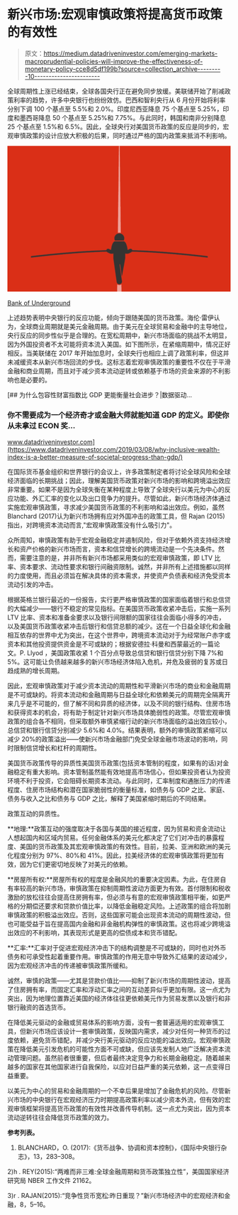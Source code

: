 # 新兴市场:宏观审慎政策将提高货币政策的有效性

> 原文：<https://medium.datadriveninvestor.com/emerging-markets-macroprudential-policies-will-improve-the-effectiveness-of-monetary-policy-cce8d5df199b?source=collection_archive---------10----------------------->

全球周期性上涨已经结束，全球各国央行正在避免同步放缓。美联储开始了削减政策利率的趋势，许多中央银行也纷纷效仿。巴西和智利央行从 6 月份开始将利率分别下调 100 个基点至 5.5%和 2.0%。印度尼西亚降息 75 个基点至 5.25%，印度和墨西哥降息 50 个基点至 5.25%和 7.75%。与此同时，韩国和南非分别降息 25 个基点至 1.5%和 6.5%。因此，全球央行对美国货币政策的反应是同步的，宏观审慎政策的设计应放大积极的后果，同时通过严格的国内政策来抵消不利影响。

![](img/c82d9381aade7a2d2ab17c2c32810e8d.png)

[Bank of Underground](https://bankunderground.co.uk/tag/macroprudential-policy/)

上述趋势表明中央银行的反应功能，倾向于跟随美国的货币政策。海伦·雷伊认为，全球商业周期就是美元金融周期。由于美元在全球贸易和金融中的主导地位，央行反应的同步性似乎是合理的。在宽松周期中，新兴市场面临的挑战不太明显，因为外国投资者不太可能将资本流入美国。如下图所示，在紧缩周期中，情况正好相反。当美联储在 2017 年开始加息时，全球央行也相应上调了政策利率，但这并未减缓资本从新兴市场回流的步伐。这标志着宏观审慎政策的重要性不仅在于平滑金融和商业周期，而且对于减少资本流动逆转或依赖基于市场的资金来源的不利影响也是必要的。

[](https://www.datadriveninvestor.com/2019/03/08/why-inclusive-wealth-index-is-a-better-measure-of-societal-progress-than-gdp/) [## 为什么包容性财富指数比 GDP 更能衡量社会进步？|数据驱动…

### 你不需要成为一个经济奇才或金融大师就能知道 GDP 的定义。即使你从未拿过 ECON 奖…

www.datadriveninvestor.com](https://www.datadriveninvestor.com/2019/03/08/why-inclusive-wealth-index-is-a-better-measure-of-societal-progress-than-gdp/) 

在国际货币基金组织和世界银行的会议上，许多政策制定者将讨论全球风险和全球经济面临的长期挑战；因此，理解美国货币政策对新兴市场的影响和跨境溢出效应非常重要。如果不是因为全球失衡在某种程度上导致了全球央行以美元为中心的反应功能、外汇汇率的变化以及出口竞争力的提升。尽管如此，新兴市场经济体通过实施宏观审慎政策，寻求减少美国货币政策的不利影响和溢出效应。例如，虽然 Blanchard (2017)认为新兴市场拥有应对外国冲击的政策工具，但 Rajan (2015)指出，对跨境资本流动而言,"宏观审慎政策没有什么吸引力"。

众所周知，审慎政策有助于宏观金融稳定并遏制风险，但对于依赖外资支持经济增长和资产价格的新兴市场而言，资本和信贷增长的跨境流动是一个先决条件。然而，需要注意的是，并非所有新兴市场都采用类似的宏观审慎政策，即 LTV 比率、资本要求、流动性要求和银行间融资限制。诚然，并非所有上述措施都以同样的力度使用，而且必须旨在解决具体的资本需求，并使资产负债表和经济免受资本流动引发的冲击。

根据英格兰银行最近的一份报告，实行更严格审慎政策的国家面临着银行和总信贷的大幅减少——银行不稳定的常见指标。在美国货币政策收紧冲击后，实施一系列 LTV 比率、资本和准备金要求以及银行间限额的国家往往会面临小得多的冲击，以及美国货币政策收紧冲击后银行和信贷总额的减少。这在一个日益全球化和金融相互依存的世界中尤为突出，在这个世界中，跨境资本流动对于为经常账户赤字或资本和其他投资提供资金是不可或缺的；根据安德拉·科曼和西蒙最近的一篇论文。P. Llyod ，美国政策收紧 1 个百分点导致总信贷和银行信贷分别下降 7%和 5%。这可能让负债越来越多的新兴市场经济体陷入危机，并危及疲弱的复苏或日趋成熟的增长周期。

因此，宏观审慎政策对于减少资本流动的周期性和平滑新兴市场的商业和金融周期是不可或缺的。将资本流动和金融周期与日益全球化和依赖美元的周期完全隔离开来几乎是不可能的，但了解不同和异质的经济体，以及不同的银行结构、住房市场和获得资本的机会，将有助于制定针对新兴市场具体脆弱性的政策。尽管宏观审慎政策的组合各不相同，但采取额外审慎紧缩行动的新兴市场面临的溢出效应较小，总信贷和银行信贷分别减少 5.6%和 4.0%。结果表明，额外的审慎政策紧缩可以减少 20%的政策溢出——使新兴市场金融部门免受全球金融市场波动的影响，同时限制信贷增长和杠杆的周期性。

美国货币政策传导的异质性美国货币政策(包括资本管制的程度，如果有的话)对金融稳定有重大影响。资本管制虽然能有效地提高市场信心，但如果投资者认为投资环境不利于投资，它会阻碍长期资本流动。与此同时，汇率制度和通胀压力的传递程度、住房市场结构和潜在国家脆弱性的衡量标准，如债务与 GDP 之比、家庭、债务与收入之比和债务与 GDP 之比，解释了美国紧缩时期后的不同结果。

政策互动的异质性。

**地理:**政策互动的强度取决于各国与美国的接近程度，因为贸易和资金流动让人想起国内和区域内贸易。任何金融体系的美元化都决定了它们对冲击的暴露程度、美国的货币政策及其宏观审慎政策的有效性。目前，拉美、亚洲和欧洲的美元化程度分别为 97%、80%和 41%。因此，拉美经济体的宏观审慎政策将更加有效，因为它们更密切地反映了对美元的依赖。

**房屋所有权:**房屋所有权的程度是金融风险的重要决定因素。为此，在住房自有率较高的新兴市场，审慎政策在抑制周期性波动方面更为有效。首付限制和税收激励的放松往往会提高住房拥有率，但必须与有意的宏观审慎政策相平衡，如更严格的分期偿还要求和贷款价值比率，以降低金融稳定风险。上述政策的组合将加剧审慎政策的积极溢出效应。否则，这些国家可能会出现资本流动的周期性波动，但也可能受益于旨在提高国内金融和非金融机构弹性的审慎政策。这也将减少跨境溢出效应的不利影响，其表现形式是更高的偿债成本和货币错配。

**汇率:**汇率对于促进宏观经济冲击下的结构调整是不可或缺的，同时也对外币债务和可承受性起着重要作用。审慎政策的作用无意中导致外汇结果的波动减少，因为宏观经济冲击的传递被审慎政策所缓和。

诚然，审慎的政策——尤其是贷款价值比——抑制了新兴市场的周期性波动，提高了住房拥有率，而固定汇率和浮动汇率之间的互动差异似乎更加有限。这一点尤为突出，因为地理位置靠近美国的经济体往往更依赖美元作为贸易发票以及银行和非银行融资的首选货币。

在降低美元驱动的金融或贸易体系的影响方面，没有一套普遍适用的宏观审慎工具，但新兴市场应该设计一套审慎政策，反映国内需求，减少对任何一种货币的过度依赖，避免货币错配，并减少央行美元驱动的反应功能的溢出效应。宏观审慎政策在降低美元引发危机的可能性方面不可或缺，但应该先发制人地广泛解决资本流动管理问题。虽然前者很重要，但后者最终决定竞争力和长期金融稳定。随着越来越多的国家在其他国家进行自我保险，以应对日益严重的美元依赖，这一点变得日益重要。

以美元为中心的贸易和金融周期的一个不幸后果是增加了金融危机的风险。尽管新兴市场的中央银行在宏观经济压力时期提高政策利率以减少资本外流，但有效的宏观审慎框架将提高货币政策的有效性并改善传导机制。这一点尤为突出，因为资本流动逆转往往会降低货币政策的效力。

**参考列表。**

1) BLANCHARD，O. (2017):《货币战争、协调和资本控制》，《国际中央银行杂志》，13，283–308。

2)h . REY(2015):“两难而非三难:全球金融周期和货币政策独立性”，美国国家经济研究局 NBER 工作文件 21162。

3)r . RAJAN(2015):“竞争性货币宽松:昨日重现？”新兴市场经济中的宏观经济和金融，8，5–16。